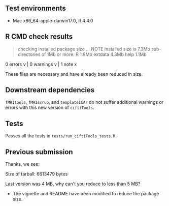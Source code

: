 ## Test environments

* Mac x86_64-apple-darwin17.0, R 4.4.0

## R CMD check results

> checking installed package size ... NOTE
    installed size is  7.3Mb
    sub-directories of 1Mb or more:
      R         1.8Mb
      extdata   4.3Mb
      help      1.1Mb

0 errors v | 0 warnings v | 1 note x

These files are necessary and have already been reduced in size.

## Downstream dependencies

`fMRItools`, `fMRIscrub`, and `templateICAr` do not suffer additional warnings or errors with this new version of `ciftiTools`. 

## Tests

Passes all the tests in `tests/run_ciftiTools_tests.R`

## Previous submission

Thanks, we see:

   Size of tarball: 6613479 bytes

Last version was 4 MB, why can't you reduce to less than 5 MB?

* The vignette and README have been modified to reduce the package size.